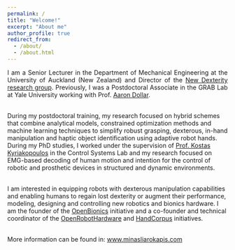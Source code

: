 ```yaml
---
permalink: /
title: "Welcome!"
excerpt: "About me"
author_profile: true
redirect_from: 
  - /about/
  - /about.html
---
```


<p align="justify">
I am a Senior Lecturer in the Department of Mechanical Engineering at the University of Auckland (New Zealand) and Director of the <a href="http://www.newdexterity.org">New Dexterity research group</a>. Previously, I was a Postdoctoral Associate in the GRAB Lab at Yale University working with Prof. <a href="https://seas.yale.edu/faculty-research/faculty-directory/aaron-m-dollar">Aaron Dollar</a>.<br><br>

During my postdoctoral training, my research focused on hybrid schemes that combine analytical models, constrained optimization methods and machine learning techniques to simplify robust grasping, dexterous, in-hand manipulation and haptic object identification using adaptive robot hands. During my PhD studies, I worked under the supervision of <a href="http://www.controlsystemslab.gr/kkyria/">Prof. Kostas Kyriakopoulos</a> in the Control Systems Lab and my research focused on EMG-based decoding of human motion and intention for the control of robotic and prosthetic devices in structured and dynamic environments.<br><br>

I am interested in equipping robots with dexterous manipulation capabilities and enabling humans to regain lost dexterity or augment their performance, modeling, designing and controlling new robotics and bionics hardware. I am the founder of the <a href="http://www.openbionics.org">OpenBionics</a> initiative and a co-founder and technical coordinator of the <a href="http://www.openrobothardware.org">OpenRobotHardware</a> and <a href="http://www.handcorpus.org">HandCorpus</a> initiatives.<br><br>

More information can be found in: <a href="http://www.minasliarokapis.com">www.minasliarokapis.com</a>
</p>
